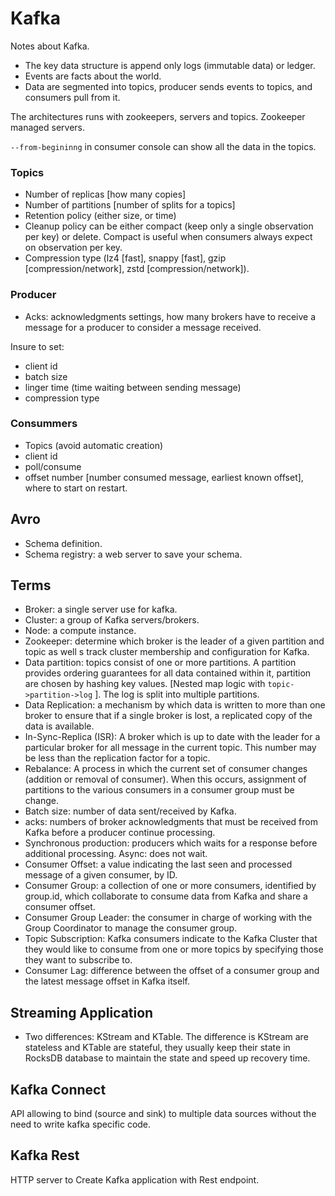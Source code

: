 # Kafka

Notes about Kafka.

  - The key data structure is append only logs (immutable data) or
    ledger.
  - Events are facts about the world.
  - Data are segmented into topics, producer sends events to topics, and
    consumers pull from it.

The architectures runs with zookeepers, servers and topics. Zookeeper
managed servers.

`--from-begininng` in consumer console can show all the data in the
topics.

### Topics

  - Number of replicas \[how many copies\]
  - Number of partitions \[number of splits for a topics\]
  - Retention policy (either size, or time)
  - Cleanup policy can be either compact (keep only a single observation
    per key) or delete. Compact is useful when consumers always expect
    on observation per key.
  - Compression type (lz4 \[fast\], snappy \[fast\], gzip
    \[compression/network\], zstd \[compression/network\]).

### Producer

  - Acks: acknowledgments settings, how many brokers have to receive a
    message for a producer to consider a message received.

Insure to set:

  - client id
  - batch size
  - linger time (time waiting between sending message)
  - compression type

### Consummers

  - Topics (avoid automatic creation)
  - client id
  - poll/consume
  - offset number \[number consumed message, earliest known offset\],
    where to start on restart.

## Avro

  - Schema definition.
  - Schema registry: a web server to save your schema.

## Terms

  - Broker: a single server use for kafka.
  - Cluster: a group of Kafka servers/brokers.
  - Node: a compute instance.
  - Zookeeper: determine which broker is the leader of a given partition
    and topic as well s track cluster membership and configuration for
    Kafka.
  - Data partition: topics consist of one or more partitions. A
    partition provides ordering guarantees for all data contained within
    it, partition are chosen by hashing key values. \[Nested map logic
    with `topic->partition->log` \]. The log is split into multiple
    partitions.
  - Data Replication: a mechanism by which data is written to more than
    one broker to ensure that if a single broker is lost, a replicated
    copy of the data is available.
  - In-Sync-Replica (ISR): A broker which is up to date with the leader
    for a particular broker for all message in the current topic. This
    number may be less than the replication factor for a topic.
  - Rebalance: A process in which the current set of consumer changes
    (addition or removal of consumer). When this occurs, assignment of
    partitions to the various consumers in a consumer group must be
    change.
  - Batch size: number of data sent/received by Kafka.
  - acks: numbers of broker acknowledgments that must be received from
    Kafka before a producer continue processing.
  - Synchronous production: producers which waits for a response before
    additional processing. Async: does not wait.
  - Consumer Offset: a value indicating the last seen and processed
    message of a given consumer, by ID.
  - Consumer Group: a collection of one or more consumers, identified by
    group.id, which collaborate to consume data from Kafka and share a
    consumer offset.
  - Consumer Group Leader: the consumer in charge of working with the
    Group Coordinator to manage the consumer group.
  - Topic Subscription: Kafka consumers indicate to the Kafka Cluster
    that they would like to consume from one or more topics by
    specifying those they want to subscribe to.
  - Consumer Lag: difference between the offset of a consumer group and
    the latest message offset in Kafka itself.

## Streaming Application

  - Two differences: KStream and KTable. The difference is KStream are
    stateless and KTable are stateful, they usually keep their state in
    RocksDB database to maintain the state and speed up recovery time.

## Kafka Connect

API allowing to bind (source and sink) to multiple data sources without
the need to write kafka specific code.

## Kafka Rest

HTTP server to Create Kafka application with Rest endpoint.
